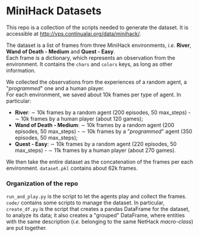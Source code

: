 # MiniHack Datasets
This repo is a collection of the scripts needed to generate the dataset. It is accessible at http://vps.continualai.org/data/minihack/.

The dataset is a list of frames from three MiniHack environments, *i.e.* **River**, **Wand of Death - Medium** and **Quest - Easy**.<br/>
Each frame is a dictionary, which represents an observation from the environment. It contains the `chars` and `colors` keys, as long as other information.

We collected the observations from the experiences of a random agent, a "*programmed*" one and a human player.<br/>
For each environment, we saved about 10k frames per type of agent. In particular:

+ **River**: $\sim$ 10k frames by a random agent (200 episodes, 50 max_steps) - $\sim$ 10k frames by a human player (about 120 games);
+ **Wand of Death - Medium**: $\sim$ 10k frames by a random agent (200 episodes, 50 max_steps) - $\sim$ 10k frames by a "*programmed*" agent (350 episodes, 50 max_steps);
+ **Quest - Easy**: $\sim$ 10k frames by a random agent (220 episodes, 50 max_steps) - $\sim$ 11k frames by a human player (about 270 games).

We then take the entire dataset as the concatenation of the frames per each environment. `dataset.pkl` contains about 62k frames.


### Organization of the repo
`run_and_play.py` is the script to let the agents play and collect the frames.<br/>
`code/` contains some scripts to manage the dataset. In particular, `create_df.py` is the script that creates a pandas DataFrame for the dataset, to analyze its data; it also creates a "grouped" DataFrame, where entities with the same description (*i.e.* belonging to the same NetHack *macro-class*) are put together.
